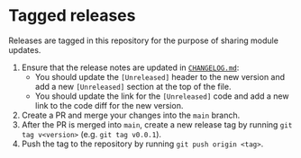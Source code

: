 # Tagged releases

Releases are tagged in this repository for the purpose of sharing module updates.

1. Ensure that the release notes are updated in [`CHANGELOG.md`][changelog]:
    - You should update the `[Unreleased]` header to the new version and add a new `[Unreleased]` section at the top of the file.
    - You should update the link for the `[Unreleased]` code and add a new link to the code diff for the new version.
2. Create a PR and merge your changes into the `main` branch.
3. After the PR is merged into `main`, create a new release tag by running `git tag v<version>` (e.g. `git tag v0.0.1`).
4. Push the tag to the repository by running `git push origin <tag>`.

[changelog]: CHANGELOG.md